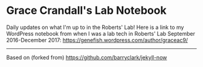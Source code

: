 # Grace Crandall's Lab Notebook

Daily updates on what I'm up to in the Roberts' Lab!
Here is a link to my WordPress notebook from when I was a lab tech in Roberts' Lab September 2016-December 2017: https://genefish.wordpress.com/author/graceac9/ 

----------------------

Based on (forked from) https://github.com/barryclark/jekyll-now

